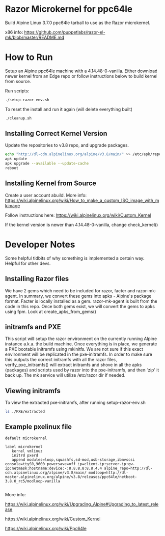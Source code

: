 # Razor Microkernel for ppc64le
Build Alpine Linux 3.7.0 ppc64le tarball to use as the Razor microkernel.

x86 info: https://github.com/puppetlabs/razor-el-mk/blob/master/README.md

# How to Run
Setup an Alpine ppc64le machine with a 4.14.48-0-vanilla. Either download newer kernel from an Edge repo or follow instructions below to build kernel from source.

Run scripts:

```bash
./setup-razor-env.sh
```
To reset the install and run it again (will delete everything built)

```bash
./cleanup.sh
```

## Installing Correct Kernel Version
Update the repositories to v3.8 repo, and upgrade packages.

```bash
echo "http://dl-cdn.alpinelinux.org/alpine/v3.8/main/" >> /etc/apk/repositories 
apk update
apk upgrade --available --update-cache
reboot
```

## Installing Kernel from Source
Create a user account abuild. More info: https://wiki.alpinelinux.org/wiki/How_to_make_a_custom_ISO_image_with_mkimage

Follow instructions here:
https://wiki.alpinelinux.org/wiki/Custom_Kernel

If the kernel version is newer than 4.14.48-0-vanilla, change check_kernel()

# Developer Notes
Some helpful tidbits of why something is implemented a certain way. Helpful for other devs.

## Installing Razor files
We have 2 gems which need to be included for razor, facter and razor-mk-agent. In summary, we convert these gems into apks - Alpine's package format. Facter is locally installed as a gem. razor-mk-agent is built from the code in this repo. Once both gems exist, we will convert the gems to apks using fpm. Look at create_apks_from_gems()

## initramfs and PXE
This script will setup the razor environment on the currently running Alpine instance a.k.a. the build machine. Once everything is in place, we generate a PXE bootable initramfs using mkinitfs. We are not sure if this exact environment will be replicated in the pxe-initramfs. In order to make sure this outputs the correct initramfs with all the razor files, verify_pxe_initramfs() will extract initramfs and shove in all the apks (packages) and scripts used by razor into the pxe-initramfs, and then 'zip' it back up. The mk service will utilize /etc/razor dir if needed.

## Viewing initramfs

To view the extracted pxe-initramfs, after running setup-razor-env.sh
```bash
ls ./PXE/extracted
```

## Example pxelinux file

```
default microkernel

label microkernel
   kernel vmlinuz
   initrd pxerd
   append modules=loop,squashfs,sd-mod,usb-storage,ibmvscsi console=ttyS0,9600 powersave=off ip=client-ip:server-ip:gw-ip:netmask:hostname:device:-:8.8.8.8:8.8.4.4 alpine_repo=http://dl-cdn.alpinelinux.org/alpine/v3.8/main/ modloop=http://dl-master.alpinelinux.org/alpine/v3.8/releases/ppc64le/netboot-3.8.0_rc5/modloop-vanilla


```
More info:

https://wiki.alpinelinux.org/wiki/Upgrading_Alpine#Upgrading_to_latest_release

https://wiki.alpinelinux.org/wiki/Custom_Kernel

https://wiki.alpinelinux.org/wiki/Ppc64le
